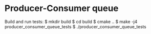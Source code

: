# Producer-Consumer queue

Build and run tests:
$ mkdir build
$ cd build
$ cmake ..
$ make -j4 producer_consumer_queue_tests
$ ./producer_consumer_queue_tests
